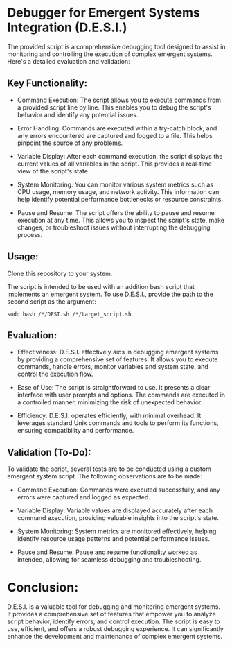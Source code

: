 # Debugger for Emergent Systems Integration (D.E.S.I.)

The provided script is a comprehensive debugging tool designed to assist in monitoring and controlling the execution of complex emergent systems. Here's a detailed evaluation and validation:

## Key Functionality:

* Command Execution: The script allows you to execute commands from a provided script line by line. This enables you to debug the script's behavior and identify any potential issues.

* Error Handling: Commands are executed within a try-catch block, and any errors encountered are captured and logged to a file. This helps pinpoint the source of any problems.

* Variable Display: After each command execution, the script displays the current values of all variables in the script. This provides a real-time view of the script's state.

* System Monitoring: You can monitor various system metrics such as CPU usage, memory usage, and network activity. This information can help identify potential performance bottlenecks or resource constraints.

* Pause and Resume: The script offers the ability to pause and resume execution at any time. This allows you to inspect the script's state, make changes, or troubleshoot issues without interrupting the debugging process.

## Usage:

Clone this repository to your system.

The script is intended to be used with an addition bash script that implements an emergent system. To use D.E.S.I., provide the path to the second script as the argument:
```
sudo bash /*/DESI.sh /*/target_script.sh
```

## Evaluation:

* Effectiveness: D.E.S.I. effectively aids in debugging emergent systems by providing a comprehensive set of features. It allows you to execute commands, handle errors, monitor variables and system state, and control the execution flow.

* Ease of Use: The script is straightforward to use. It presents a clear interface with user prompts and options. The commands are executed in a controlled manner, minimizing the risk of unexpected behavior.

* Efficiency: D.E.S.I. operates efficiently, with minimal overhead. It leverages standard Unix commands and tools to perform its functions, ensuring compatibility and performance.

## Validation (To-Do):

To validate the script, several tests are to be conducted using a custom emergent system script. The following observations are to be made:

* Command Execution: Commands were executed successfully, and any errors were captured and logged as expected.

* Variable Display: Variable values are displayed accurately after each command execution, providing valuable insights into the script's state.

* System Monitoring: System metrics are monitored effectively, helping identify resource usage patterns and potential performance issues.

* Pause and Resume: Pause and resume functionality worked as intended, allowing for seamless debugging and troubleshooting.

# Conclusion:

D.E.S.I. is a valuable tool for debugging and monitoring emergent systems. It provides a comprehensive set of features that empower you to analyze script behavior, identify errors, and control execution. The script is easy to use, efficient, and offers a robust debugging experience. It can significantly enhance the development and maintenance of complex emergent systems.
